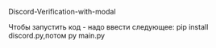Discord-Verification-with-modal


Чтобы запустить код - надо ввести следующее:
pip install discord.py,потом
py main.py
